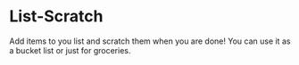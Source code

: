 # List-Scratch
Add items to you list and scratch them when you are done! You can use it as a bucket list or just for groceries.
